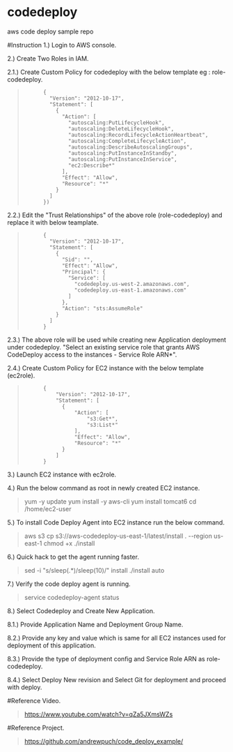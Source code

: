 # codedeploy
aws code deploy sample repo

#Instruction
1.) Login to AWS console.

2.) Create Two Roles in IAM.

2.1.) Create Custom Policy for codedeploy with the below template eg : role-codedeploy.

>			{
>			  "Version": "2012-10-17",
>			  "Statement": [
>				{
>				  "Action": [
>					"autoscaling:PutLifecycleHook",
>					"autoscaling:DeleteLifecycleHook",
>					"autoscaling:RecordLifecycleActionHeartbeat",
>					"autoscaling:CompleteLifecycleAction",
>					"autoscaling:DescribeAutoscalingGroups",
>					"autoscaling:PutInstanceInStandby",
>					"autoscaling:PutInstanceInService",
>					"ec2:Describe*"
>				  ],
>				  "Effect": "Allow",
>				  "Resource": "*"
>				}
>			  ]
>			})

2.2.) Edit the "Trust Relationships" of the above role (role-codedeploy) and replace it with below teamplate.

>			{
>			  "Version": "2012-10-17",
>			  "Statement": [
>				{
>				  "Sid": "",
>				  "Effect": "Allow",
>				  "Principal": {
>					"Service": [
>					  "codedeploy.us-west-2.amazonaws.com",
>					  "codedeploy.us-east-1.amazonaws.com"
>					]
>				  },
>				  "Action": "sts:AssumeRole"
>				}
>			  ]
>			}

2.3.) The above role will be used while creating new Application deployment under codedeploy.
			"Select an existing service role that grants AWS CodeDeploy access to the instances - Service Role ARN*".

2.4.) Create Custom Policy for EC2 instance with the below template (ec2role).

>			{ 
>				"Version": "2012-10-17", 
>				"Statement": [   
>				  {     
>					  "Action": [       
>						  "s3:Get*",       
>						  "s3:List*"     
>					  ],     
>					  "Effect": "Allow",     
>					  "Resource": "*"   
>				  } 
>				]
>			}

3.) Launch  EC2 instance with ec2role.

4.) Run the below command as root in newly created EC2 instance.

>	yum -y update
>	yum install -y aws-cli
>	yum install tomcat6
>	cd /home/ec2-user

5.) To install Code Deploy Agent into EC2 instance run the below command.

>	aws s3 cp s3://aws-codedeploy-us-east-1/latest/install . --region us-east-1
>	chmod +x ./install

6.)  Quick hack to get the agent running faster.

> 	sed -i "s/sleep(.*)/sleep(10)/" install
>	./install auto

7.) Verify the code deploy agent is running.

>	service codedeploy-agent status

8.) Select Codedeploy and Create New Application.

8.1.)	Provide Application Name and Deployment Group Name.

8.2.)	Provide any key and value which is same for all EC2 instances used for deployment of this application.

8.3.)	Provide the type of deployment config and Service Role ARN as role-codedeploy.

8.4.)	Select Deploy New revision and Select Git for deployment and proceed with deploy.

#Reference Video.

>https://www.youtube.com/watch?v=qZa5JXmsWZs

#Reference Project.

>https://github.com/andrewpuch/code_deploy_example/
